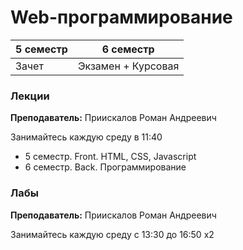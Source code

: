 # Web-программирование

|5 семестр|6 семестр|
|---|---|
|Зачет|Экзамен + Курсовая |

### Лекции

**Преподаватель:** Приискалов Роман Андреевич

Занимайтесь каждую среду в 11:40

* 5 семестр. Front. HTML, CSS, Javascript
* 6 семестр. Back. Программирование

### Лабы

**Преподаватель:** Приискалов Роман Андреевич

Занимайтесь каждую среду с 13:30 до 16:50 x2
